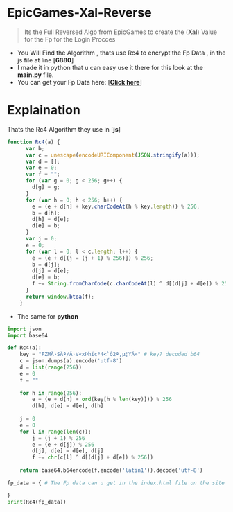 # EpicGames-Xal-Reverse
> Its the Full Reversed Algo from EpicGames to create the (**Xal**) Value for the Fp for the Login Procces

- You Will Find the Algorithm , thats use Rc4 to encrypt the Fp Data , in the js file at line [**6880**]
- I made it in python that u can easy use it there for this look at the **main.py** file.
- You can get your Fp Data here: [<a href="https://h9nt.github.io/EpicGames-Xal-Reverse/">**Click here**</a>]

# Explaination

Thats the Rc4 Algorithm they use in [**js**]
```js
function Rc4(a) {
      var b;
      var c = unescape(encodeURIComponent(JSON.stringify(a)));
      var d = [];
      var e = 0;
      var f = "";
      for (var g = 0; g < 256; g++) {
        d[g] = g;
      }
      for (var h = 0; h < 256; h++) {
        e = (e + d[h] + key.charCodeAt(h % key.length)) % 256;
        b = d[h];
        d[h] = d[e];
        d[e] = b;
      }
      var j = 0;
      e = 0;
      for (var l = 0; l < c.length; l++) {
        e = (e + d[(j = (j + 1) % 256)]) % 256;
        b = d[j];
        d[j] = d[e];
        d[e] = b;
        f += String.fromCharCode(c.charCodeAt(l) ^ d[(d[j] + d[e]) % 256]);
      }
      return window.btoa(f);
    }

```

- The same for **python**
```python
import json
import base64

def Rc4(a):
    key = "FZMÃ›SÃª/Â·V«xÞhí¢³4<`ô2ª,µ¦YÃ»" # key? decoded b64
    c = json.dumps(a).encode('utf-8')
    d = list(range(256))
    e = 0
    f = ""
    
    for h in range(256):
        e = (e + d[h] + ord(key[h % len(key)])) % 256
        d[h], d[e] = d[e], d[h]
    
    j = 0
    e = 0
    for l in range(len(c)):
        j = (j + 1) % 256
        e = (e + d[j]) % 256
        d[j], d[e] = d[e], d[j]
        f += chr(c[l] ^ d[(d[j] + d[e]) % 256])
    
    return base64.b64encode(f.encode('latin1')).decode('utf-8')

fp_data = { # The Fp data can u get in the index.html file on the site that i made

}
print(Rc4(fp_data))
```
